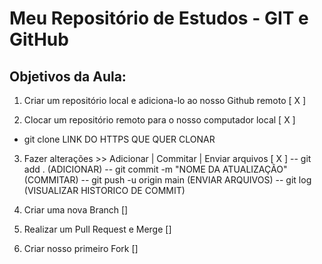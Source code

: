 # Meu Repositório de Estudos - GIT e GitHub

## Objetivos da Aula:

1. Criar um repositório local e adiciona-lo ao nosso Github remoto [ X ]

2. Clocar um repositório remoto para o nosso computador local [ X ]
- git clone LINK DO HTTPS QUE QUER CLONAR

3. Fazer alterações >> Adicionar | Commitar | Enviar arquivos [ X ]
-- git add .    (ADICIONAR)
-- git commit -m "NOME DA ATUALIZAÇÃO"   (COMMITAR)
-- git push -u origin main    (ENVIAR ARQUIVOS)
-- git log (VISUALIZAR HISTORICO DE COMMIT)
  
4. Criar uma nova Branch []

5. Realizar um Pull Request e Merge []
 
6. Criar nosso primeiro Fork []